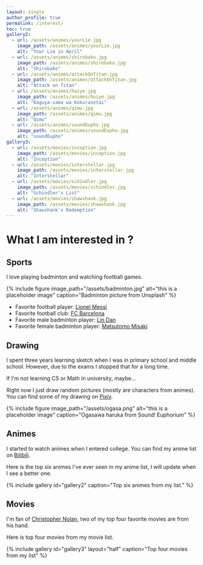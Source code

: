 ```yaml
---
layout: single
author_profile: true
permalink: /interest/
toc: true
gallery2:
  - url: /assets/animes/yourLie.jpg
    image_path: /assets/animes/yourLie.jpg
    alt: "Your Lie in April"
  - url: /assets/animes/shirobako.jpg
    image_path: /assets/animes/shirobako.jpg
    alt: "Shirobako"
  - url: /assets/animes/attackOnTitan.jpg
    image_path: /assets/animes/attackOnTitan.jpg
    alt: "Attack on Titan"
  - url: /assets/animes/huiye.jpg
    image_path: /assets/animes/huiye.jpg
    alt: "Kaguya-sama wa Kokurasetai"
  - url: /assets/animes/qimu.jpg
    image_path: /assets/animes/qimu.jpg
    alt: "Qimu"
  - url: /assets/animes/soundEupho.jpg
    image_path: /assets/animes/soundEupho.jpg
    alt: "soundEupho"
gallery3:
  - url: /assets/movies/inception.jpg
    image_path: /assets/movies/inception.jpg
    alt: "Inception"
  - url: /assets/movies/interstellar.jpg
    image_path: /assets/movies/interstellar.jpg
    alt: "Interstellar"
  - url: /assets/movies/schindler.jpg
    image_path: /assets/movies/schindler.jpg
    alt: "Schindler's List"
  - url: /assets/movies/shawshank.jpg
    image_path: /assets/movies/shawshank.jpg
    alt: "Shawshank's Redemption"
---
```


# What I am interested in ?


## Sports

I love playing badminton and watching football games.  

{% include figure image_path="/assets/badminton.jpg" alt="this is a placeholder image" caption="Badminton picture from Unsplash" %}

* Favorite football player: [Lionel Messi](https://en.wikipedia.org/wiki/Lionel_Messi)
* Favorite football club: [FC Barcelona](https://en.wikipedia.org/wiki/FC_Barcelona)
* Favorite male badminton player: [Lin Dan](https://en.wikipedia.org/wiki/Lin_Dan)
* Favorite female badminton player: [Matsutomo Misaki](https://en.wikipedia.org/wiki/Misaki_Matsutomo)

## Drawing

I spent three years learning sketch when I was in primary school and middle school. However, due to
the exams I stopped that for a long time.  

If I'm not learning CS or Math in university, maybe...  

Right now I just draw random pictures (mostly are characters from animes). You can find some of my drawing on [Pixiv](https://www.pixiv.net/users/42788636).

{% include figure image_path="/assets/ogasa.png" alt="this is a placeholder image" caption="Ogasawa haruka from Sound! Euphorium" %}

## Animes

I started to watch animes when I entered college. You can find my anime list on [Bilibili](https://space.bilibili.com/55875820/bangumi).  

Here is the top six animes I've ever seen in my anime list, I will update when I see a better one.

{% include gallery id="gallery2" caption="Top six animes from my list." %}

## Movies

I'm fan of [Christopher Nolan](https://en.wikipedia.org/wiki/Christopher_Nolan), two of my top four favorite movies are from his hand.

Here is top four movies from my movie list. 

{% include gallery id="gallery3" layout="half" caption="Top four movies from my list" %}




